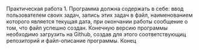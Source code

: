 Практическая работа 1.
Программа должна содержать в себе: ввод пользователем своих задач, запись этих задач в файл, наименованием которого является текущая дата, при окончании работы сообщение о том, что файл успешно создан. Конечную версию программы необходимо загрузить на Github, создав для этого соответствующиц репозиторий и файл-описание программы.
Конец
